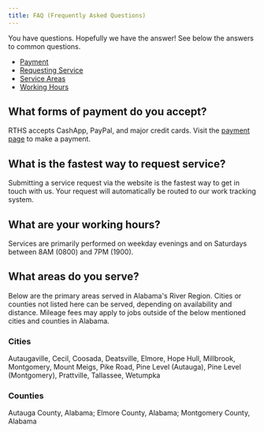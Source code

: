 ```yaml
---
title: FAQ (Frequently Asked Questions)
---
```


You have questions. Hopefully we have the answer! See below the answers to common questions.

* [Payment](#what-forms-of-payment-do-you-accept)
* [Requesting Service](#what-is-the-fastest-way-to-request-service)
* [Service Areas](#what-areas-do-you-serve)
* [Working Hours](#what-are-your-working-hours)

## What forms of payment do you accept? 

RTHS accepts CashApp, PayPal, and major credit cards. Visit the 
[payment page](/payment) to make a payment.

## What is the fastest way to request service? 

Submitting a service request via the website is the fastest way to get in touch with us. Your request 
will automatically be routed to our work tracking system.

## What are your working hours?

Services are primarily performed on weekday evenings and on Saturdays between 8AM (0800) and 7PM (1900).

## What areas do you serve? 

Below are the primary areas served in Alabama's River Region.
Cities or counties not listed here can be served, depending
on availability and distance. Mileage fees may apply to jobs outside of the below mentioned
cities and counties in Alabama.

### Cities

Autaugaville,
Cecil,
Coosada,
Deatsville,
Elmore,
Hope Hull,
Millbrook,
Montgomery,
Mount Meigs,
Pike Road,
Pine Level (Autauga),
Pine Level (Montgomery),
Prattville,
Tallassee,
Wetumpka

### Counties

Autauga County, Alabama;
Elmore County, Alabama;
Montgomery County, Alabama